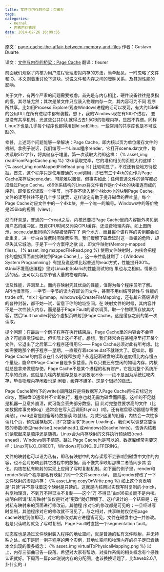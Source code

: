 ```yaml
---
title: 文件与内存的桥梁：页缓存
tags:
categories:
  - Kernel
  - 内核内存管理
date: 2014-02-26 16:09:55
---
```


原文：[page-cache-the-affair-between-memory-and-files](http://duartes.org/gustavo/blog/post/page-cache-the-affair-between-memory-and-files)
作者：Gustavo Duarte

译文：[文件与内存的桥梁：Page Cache](http://sstompkins.wordpress.com/2011/04/17/%e6%96%87%e4%bb%b6%e4%b8%8e%e5%86%85%e5%ad%98%e7%9a%84%e6%a1%a5%e6%a2%81%ef%bc%9apage-cache/)
翻译：fleurer

前面我们观察了内核为用户进程管理虚拟内存的方法，简单起见，一时忽略了文件和IO。本文则着重讨论下这块，说说文件和内存之间的暧昧关系，及其对性能的影响。
<!--more-->

关于文件，有两个严肃的问题需要考虑。首先是与内存相比，硬件设备往往是发指的慢，其寻址尤然；其次是某文件只应装入物理内存一次，其内容可为不同 程序所共享。比如用Process Explorer观查Windows进程的话可以发现，有大约15MB的公用DLL在所有进程中都有装载。想下，我的Windows现在有100个进程， 要是没有共享机制，光这些公共DLL就得占去1.5GB的物理内存，显然不靠谱。同样Linux下也是几乎每个程序也都得用到ld.so和libc，一些常用的共享库也是不可或缺的。

幸甚，上述两个问题能够一举解决：Page Cache，即内核以页为单位缓存文件的机制。拿例子说话，我们编写一个Linux程序render，它打开scene.dat文件，每次读取512字节，将其储存于堆里。第一次读取大约即这样：
{% asset_img readFromPageCache.png %}
12kb读取完毕，它的堆和相关的页框大约这样：
{% asset_img nonMappedFileRead.png %}
比较明显了，不过还有些地方待挖掘。首先，这个程序只是使用普通的read调用，即已有三个4kb的页作为Page Cache来存放scene.dat。可能难以置信，但事实如此：任何普通文件的读写都必须经过Page Cache。x86体系结构的Linux将文件看作是n个4kb的块相连而成的序列，即使仅仅读取一个字节，也不得不读入整个4kb大小的块到Page Cache。文件的读写往往不是几个字节就罢，这样设定有助于提升磁盘的吞吐量。每个Page Cache对应文件中的一个4kb块，并一个唯一的编号。Windows中的等价物是256kb的视图（view）。

然而杯具是，普通的一个read之后，内核还要把Page Cache里的内容额外拷贝到用户态的缓冲区，既费CPU时间又污染CPU缓存，还浪费物理内存。如上图所示，scene.dat里同样的内容被储存在了 两个地方，而且每个该程序的实例都会如此重复，进一步白白浪费时间浪费空间。我们缓解了磁盘延时这一重镇的危险，却尽失其它城池。于是下一个方案呼之欲 出，即文件映射(Memory-mapped files)。
{% asset_img mappedFileRead.png %}
使用文件映射时，内核会把程序的虚拟页面直接映射到Page Cache上。这一来性能就燃了：《Windows System Programming》有提及说这样比起普通的read方式，性能提升30%。《Unix环境高级编程》里对Linux和Solaris的性能测试的结 果也与之相似。情景合适的话，还可以为程序节省大量的物理内存。

谈及性能，评测至上。而内存映射凭其优良的性能，值得为每个程序员所了解。API也很漂亮，一字节一字节的读内存即访问文件，甚至不用纠结可读性与 性能的trade off。*nix上有mmap，windows有CreateFileMapping，还有其它高级语言的各种封装，都不妨一试，留意下你的地址空间。在 映射文件的时候，其内容并不是一次性装入内存，而是基于Page Fault的请求调页。取一个物理页存放其内容，然后fault handler将这个虚拟页映射到Page Cache。这是缓存之前的第一次读取。

提个问题：在最后一个例子程序在执行结束后，Page Cache里的内容会不会释放？可能直觉该如此，但实际上这样不好。想想，我们经常会在某程序里打开某个文件，它退出了之后第二个程序还得用它—— Page Cache必须对此有所考虑。比如需要跑那个例子程序一星期，一直缓存着scene.dat不就赚大了。既如此，那Page Cache的内容该在什么时候释放呢？永远记着磁盘的读取速度得比内存慢五个量级，能命中Page Cache自是多多益善。所以只要还有空闲的物理内存，内核就总是拿来做缓存使。Page Cache不是某个进程的私有财产，它是为整个系统所共享的资源。这就是为啥内核缓存总是不到极限不休——绝不是因为系统烂吃内存，毕竟物理内存闲着也是 闲着，缓存不嫌多。这是个很好的做法。

Page Cache架构下的write()调用就只是将数据写入Page Cache再把它标记为dirty，而磁盘IO通常并不立即执行，程序也就无需为磁盘而阻塞。这样的不足就是机器一旦意外崩溃，就可能会丢失部分数据。因 此对完整性要求高的文件（比如数据库事务的log）通常会在写入后调用fsync()（唔，还有磁盘驱动器缓存需要纠结）。read通常是阻塞等待数据读 取就绪。为减少这里的阻塞，内核会一次性多读几个页，预先缓存起来，即“贪婪读取”(Eager Loading)。我们可以调整贪婪读取的参数(参见madvise(),readahead(),或windows的cache hints)，告诉内核我们读取起来是顺序还是随机。Linux会为内存映射的文件执行预读取(read-ahead)，Windows则不清楚。跳过 Page Cache也是可以的，数据库经常需要这样：Linux可以O_DIRECT，Windows可以NO_BUFFERING。

文件的映射也可以设为私有，即私有映射中的内存读写不会影响到磁盘中文件的内容，也不会对影响到其它进程中的数据，而不像共享映射那样二者皆同步其 变化。内核在私有映射的实现上应用了写时复制机制。如下面的例子里，render和render3d两个程序都私有映射了同一个文件scene.dat， 随后render修改了一下文件映射的虚拟内存：
{% asset_img copyOnWrite.png %}
如上这个页表项是“只读”并不意味着这个映射是只读的。这就是内核用以实现写时复制的小trick，共享物理页，不到万不得已决不复制——这个“万 不得已”由x86把关而不是内核。搞明白所谓“私有映射”仅仅是针对“更改“就好理解了。这样设计的一个结果是：在对私有映射来的页面进行修改前，其他程 序对它的修改都是可见的；一旦经过写时复制，其他程序对它的修改就不可见了。与之相对，共享映射仅仅把page cache映射到位即可，对它的修改对其它进程皆可见，文件在磁盘中也一并修改。若是只读映射就免了写时复制，Page Fault时直接一个segmentation fault。

动态库也是通过文件映射装入程序的地址空间，就是普通的私有文件映射，并无特殊之处。如下是同一例子程序的两个实例，其地址空间和物理内存的样子足已囊括本文出现的很多概念：
{% asset_img virtualToPhysicalMapping.png %}
以上，内存三部曲已告一段落。希望对大家有帮助，对操作系统的相关概念有个感性认识就好。下周再一篇post说说内存的分配图，也该换换话题了，比如web2.0八卦什么的 :)
